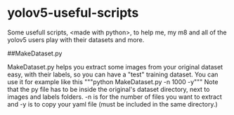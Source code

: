 # yolov5-useful-scripts
Some usefull scripts, &lt;made with python>, to help me, my m8 and all of the yolov5 users play with their datasets and more.


##MakeDataset.py

MakeDataset.py helps you extract some images from your original dataset easy, with their labels, so you can have a "test" training dataset.
You can use it for example like this
"""python MakeDataset.py -n 1000 -y"""
Note that the py file has to be inside the original's dataset directory, next to images and labels folders.
-n is for the number of files you want to extract and -y is to copy your yaml file (must be included in the same directory.)
